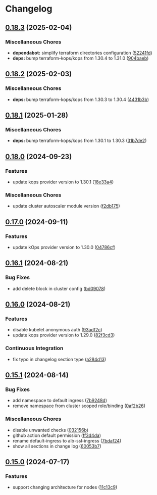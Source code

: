 # Changelog

## [0.18.3](https://github.com/opzkit/terraform-aws-k8s/compare/v0.18.2...v0.18.3) (2025-02-04)


### Miscellaneous Chores

* **dependabot:** simplify terraform directories configuration ([52241fd](https://github.com/opzkit/terraform-aws-k8s/commit/52241fd6d20426ac72eeacba253feeb931fccdd1))
* **deps:** bump terraform-kops/kops from 1.30.4 to 1.31.0 ([904baeb](https://github.com/opzkit/terraform-aws-k8s/commit/904baeb7b8a558039988c17e8a9f05af5d35f40f))

## [0.18.2](https://github.com/opzkit/terraform-aws-k8s/compare/v0.18.1...v0.18.2) (2025-02-03)


### Miscellaneous Chores

* **deps:** bump terraform-kops/kops from 1.30.3 to 1.30.4 ([4431b3b](https://github.com/opzkit/terraform-aws-k8s/commit/4431b3bddb92ee33095e7062aa0ef909444a333a))

## [0.18.1](https://github.com/opzkit/terraform-aws-k8s/compare/v0.18.0...v0.18.1) (2025-01-28)


### Miscellaneous Chores

* **deps:** bump terraform-kops/kops from 1.30.1 to 1.30.3 ([31b7de2](https://github.com/opzkit/terraform-aws-k8s/commit/31b7de23f7b8aabe875954c09fab688f3b2b66c8))

## [0.18.0](https://github.com/opzkit/terraform-aws-k8s/compare/v0.17.0...v0.18.0) (2024-09-23)


### Features

* update kops provider version to 1.30.1 ([18e33a4](https://github.com/opzkit/terraform-aws-k8s/commit/18e33a4644418cf3710c89d31eb5d076dc9fc8c2))


### Miscellaneous Chores

* update cluster autoscaler module version ([f2db175](https://github.com/opzkit/terraform-aws-k8s/commit/f2db175481cda02a6c9d7620edd84007bafcea6b))

## [0.17.0](https://github.com/opzkit/terraform-aws-k8s/compare/v0.16.1...v0.17.0) (2024-09-11)


### Features

* update kOps provider version to 1.30.0 ([04786cf](https://github.com/opzkit/terraform-aws-k8s/commit/04786cf1d1e668c8e7e4a1fbe3bfa9ae0d47076e))

## [0.16.1](https://github.com/opzkit/terraform-aws-k8s/compare/v0.16.0...v0.16.1) (2024-08-21)


### Bug Fixes

* add delete block in cluster config ([bd09078](https://github.com/opzkit/terraform-aws-k8s/commit/bd09078fbd383667ceef9122e816693496a9fd9f))

## [0.16.0](https://github.com/opzkit/terraform-aws-k8s/compare/v0.15.1...v0.16.0) (2024-08-21)


### Features

* disable kubelet anonymous auth ([93adf2c](https://github.com/opzkit/terraform-aws-k8s/commit/93adf2c2b15fa76b0659444d50d541d54ded71e0))
* update kops provider version to 1.29.0 ([82f3cd3](https://github.com/opzkit/terraform-aws-k8s/commit/82f3cd35ccd95b244804edda28edbb6d8b81d667))


### Continuous Integration

* fix typo in changelog section type ([a284d13](https://github.com/opzkit/terraform-aws-k8s/commit/a284d13dec36a0fda16e3bb65cf639886eb68697))

## [0.15.1](https://github.com/opzkit/terraform-aws-k8s/compare/v0.15.0...v0.15.1) (2024-08-14)


### Bug Fixes

* add namespace to default ingress ([7b9248d](https://github.com/opzkit/terraform-aws-k8s/commit/7b9248dca347c7d4f952e28a7a9c528005e6edd0))
* remove namespace from cluster scoped role/binding ([0af2b26](https://github.com/opzkit/terraform-aws-k8s/commit/0af2b261d6d44926f1261e2013e8a9a75e0277f1))


### Miscellaneous Chores

* disable unwanted checks ([032156b](https://github.com/opzkit/terraform-aws-k8s/commit/032156b74c63769c5da3a9afecd87958641b2a83))
* github action default permission ([ff3d4da](https://github.com/opzkit/terraform-aws-k8s/commit/ff3d4dac4129035b5b3916e7a626867ef9b4ee00))
* rename default-ingress to alb-ssl-ingress ([7bdaf24](https://github.com/opzkit/terraform-aws-k8s/commit/7bdaf2457bad0b1effe3ceb8bc8ca097101b6eb5))
* show all sections in change log ([60053b7](https://github.com/opzkit/terraform-aws-k8s/commit/60053b7c5dce899932dfbc0edaef37fa822047aa))

## [0.15.0](https://github.com/opzkit/terraform-aws-k8s/compare/v0.14.4...v0.15.0) (2024-07-17)


### Features

* support changing architecture for nodes ([11c13c9](https://github.com/opzkit/terraform-aws-k8s/commit/11c13c967b5847e200a6e7d3b180df050d81f37e))
